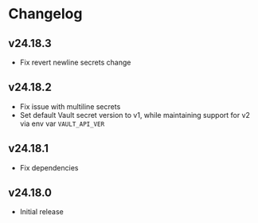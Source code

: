 # Changelog

## v24.18.3

- Fix revert newline secrets change

## v24.18.2

- Fix issue with multiline secrets
- Set default Vault secret version to v1, while maintaining support for v2 via env var `VAULT_API_VER`

## v24.18.1

- Fix dependencies

## v24.18.0

- Initial release
